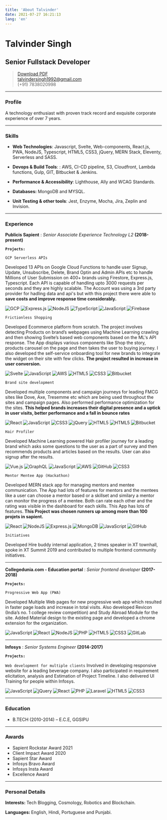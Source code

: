 ```yaml
---
title: 'About Talvinder'
date: 2021-07-27 16:21:13
lang: 'en'
---
```


<h1 class="primary"> Talvinder Singh</h1>

## Senior Fullstack Developer

> [Download PDF](Talvinder_fullstack.pdf)  
> [talvindersingh1992@gmail.com](mailto:talvindersingh1992@gmail.com)  
> (+91) 7838020998

---

<h3 class="primary"> Profile</h3>

A technology enthusiast with proven track record and exquisite corporate experience of over 7 years.

---

<h3 class="primary"> Skills</h3>

- <strong>Web Technologies</strong>: Javascript, Svelte, Web-components, React.js, PWA, NodeJS, Typescript, HTML5, CSS3, jQuery, MERN Stack, Eleventy, Serverless and SASS.

- <strong>Devops & Build Tools</strong>:
  : AWS, CI-CD pipeline, S3, Cloudfront, Lambda functions, Gulp, GIT, Bitbucket & Jenkins.

- <strong>Performance & Accessibility</strong>:
  Lighthouse, Ally and WCAG Standards.

- <strong>Databases:</strong> MongoDB and MYSQL.

- <strong>Unit Testing & other tools</strong>: Jest, Enzyme, Mocha, Jira, Zeplin and Invision.

---

<h3 class="primary"> Experience</h3>

<strong>Publicis Sapient</strong>
: _Senior Associate Experience Technology L2_
**(2018-present)**

<strong>`Projects:`</strong>

`GCP Serverless APIs`

Developed 13 APIs on Google Cloud Functions to handle user Signup, Update, Unsubscribe, Delete, Brand Optin and Admin APIs etc to handle Millions of User Submission on 400+ brands using Firestore, Express.js, Typescript. Each API is capable of handling upto 3000 requests per seconds and they are highly scalable. The Account was using a 3rd party provider for hadling data and api's but with this project there were able to <strong> save costs and improve response time considerably.</strong>

![GCP](https://img.shields.io/badge/GoogleCloud-%234285F4.svg?style=for-the-badge&logo=google-cloud&logoColor=white)
![Express.js](https://img.shields.io/badge/express.js-%23404d59.svg?style=for-the-badge&logo=express&logoColor=%2361DAFB)
![NodeJS](https://img.shields.io/badge/node.js-6DA55F?style=for-the-badge&logo=node.js&logoColor=white)
![TypeScript](https://img.shields.io/badge/typescript-%23007ACC.svg?style=for-the-badge&logo=typescript&logoColor=white)
![JavaScript](https://img.shields.io/badge/javascript-%23323330.svg?style=for-the-badge&logo=javascript&logoColor=%23F7DF1E)
![Firebase](https://img.shields.io/badge/firebase-%23039BE5.svg?style=for-the-badge&logo=firebase)
<span></span>

`Frictionless Shopping`

Developed Ecommerce platform from scratch. The project involves detecting Products on brand’s webpages using Machine Learning crawling and then showing Svelte’s based web components based on the ML's API response. The App displays various components like Shop the story, products carousel on the page and then takes the user to buying journey. I also developed the self-service onboarding tool for new brands to integrate the widget on their site with few clicks. <strong> The project resulted in increase in user conversion.</strong>

![Svelte](https://img.shields.io/badge/svelte-%23f1413d.svg?style=for-the-badge&logo=svelte&logoColor=white)
![JavaScript](https://img.shields.io/badge/javascript-%23323330.svg?style=for-the-badge&logo=javascript&logoColor=%23F7DF1E)
![AWS](https://img.shields.io/badge/AWS-%23FF9900.svg?style=for-the-badge&logo=amazon-aws&logoColor=white)
![HTML5](https://img.shields.io/badge/html5-%23E34F26.svg?style=for-the-badge&logo=html5&logoColor=white)
![CSS3](https://img.shields.io/badge/css3-%231572B6.svg?style=for-the-badge&logo=css3&logoColor=white)
![Bitbucket](https://img.shields.io/badge/bitbucket-%230047B3.svg?style=for-the-badge&logo=bitbucket&logoColor=white)
<span></span>

`Brand site development`

Developed multiple components and campaign journeys for leading FMCG sites like Dove, Axe, Tresemme etc which are being used throughout the sites and campaign pages. Also performed performance optimization for the sites. <strong>This helped brands increases their digital presence and a uptick in user visits, better performance and a fall in bounce rates</strong>

![React](https://img.shields.io/badge/react-%2320232a.svg?style=for-the-badge&logo=react&logoColor=%2361DAFB)
![JavaScript](https://img.shields.io/badge/javascript-%23323330.svg?style=for-the-badge&logo=javascript&logoColor=%23F7DF1E)
![CSS3](https://img.shields.io/badge/css3-%231572B6.svg?style=for-the-badge&logo=css3&logoColor=white)
![jQuery](https://img.shields.io/badge/jquery-%230769AD.svg?style=for-the-badge&logo=jquery&logoColor=white)
![HTML5](https://img.shields.io/badge/html5-%23E34F26.svg?style=for-the-badge&logo=html5&logoColor=white)
![HTML5](https://img.shields.io/badge/html5-%23E34F26.svg?style=for-the-badge&logo=html5&logoColor=white)
![Bitbucket](https://img.shields.io/badge/bitbucket-%230047B3.svg?style=for-the-badge&logo=bitbucket&logoColor=white)
<span></span>

`Hair Profiler`

Developed Machine Learning powered Hair profiler journey for a leading brand which asks some questions to the user as a part of survey and then recommends products and articles based on the results. User can also signup after the results.

![Vue.js](https://img.shields.io/badge/vuejs-%2335495e.svg?style=for-the-badge&logo=vuedotjs&logoColor=%234FC08D)
![GraphQL](https://img.shields.io/badge/-GraphQL-E10098?style=for-the-badge&logo=graphql)
![JavaScript](https://img.shields.io/badge/javascript-%23323330.svg?style=for-the-badge&logo=javascript&logoColor=%23F7DF1E)
![AWS](https://img.shields.io/badge/AWS-%23FF9900.svg?style=for-the-badge&logo=amazon-aws&logoColor=white)
![GitHub](https://img.shields.io/badge/github-%23121011.svg?style=for-the-badge&logo=github&logoColor=white)
![CSS3](https://img.shields.io/badge/css3-%231572B6.svg?style=for-the-badge&logo=css3&logoColor=white)
<span></span>

`Mentor Mentee App (Hackathon)`

Developed MERN stack app for managing mentors and mentee communication. The App had lots of features for mentors and the mentees like a user can choose a mentor based or a skillset and similary a mentor can monitor the progress of a mentee. Both can rate each other and the rating was visible in the dashboard for each skills. This App has lots of features. <strong>This Project was chosen runners up among more than 100 projets in sapient.</strong>

![React](https://img.shields.io/badge/react-%2320232a.svg?style=for-the-badge&logo=react&logoColor=%2361DAFB)
![NodeJS](https://img.shields.io/badge/node.js-%2343853D.svg?style=for-the-badge&logo=node.js&logoColor=white)
![Express.js](https://img.shields.io/badge/express.js-%23404d59.svg?style=for-the-badge&logo=express&logoColor=%2361DAFB)
![MongoDB](https://img.shields.io/badge/MongoDB-%234ea94b.svg?style=for-the-badge&logo=mongodb&logoColor=white)
![JavaScript](https://img.shields.io/badge/javascript-%23323330.svg?style=for-the-badge&logo=javascript&logoColor=%23F7DF1E)
![GitHub](https://img.shields.io/badge/github-%23121011.svg?style=for-the-badge&logo=github&logoColor=white)
<span></span>

`Initiatives`

Developed Hire buddy internal application, 2 times speaker in XT townhall, spoke in XT Summit 2019 and contributed to multiple frontend community initiatives.

---

<strong>Collegedunia.com - Education portal</strong>
: _Senior frontend developer_
**(2017-2018)**

<strong>`Projects:`</strong>

`Progressive Web App (PWA)`

Developed Multiple Web pages for new progressive web app which resulted in faster page loads and increase in total visits. Also developed Revicon (India’s no. 1 college review competition) and Study Abroad Module for the site. Added Material design to the existing page and developed a chrome extension for the organization.

![JavaScript](https://img.shields.io/badge/javascript-%23323330.svg?style=for-the-badge&logo=javascript&logoColor=%23F7DF1E)
![React](https://img.shields.io/badge/react-%2320232a.svg?style=for-the-badge&logo=react&logoColor=%2361DAFB)
![NodeJS](https://img.shields.io/badge/node.js-%2343853D.svg?style=for-the-badge&logo=node.js&logoColor=white)
![PHP](https://img.shields.io/badge/php-%23777BB4.svg?style=for-the-badge&logo=php&logoColor=white)
![HTML5](https://img.shields.io/badge/html5-%23E34F26.svg?style=for-the-badge&logo=html5&logoColor=white)
![CSS3](https://img.shields.io/badge/css3-%231572B6.svg?style=for-the-badge&logo=css3&logoColor=white)
![GitLab](https://img.shields.io/badge/gitlab-%23181717.svg?style=for-the-badge&logo=gitlab&logoColor=white)
<span></span>

---

<strong>Infosys</strong>
: _Senior Systems Engineer_
**(2014-2017)**

<strong>`Projects:`</strong>

`Web development for multiple clients`
Involved in developing responsive website for a leading beverage company. I also participated in requirement elicitation, analysis and Estimation of Project Timeline. I also delivered UI Training for people within Infosys.

![JavaScript](https://img.shields.io/badge/javascript-%23323330.svg?style=for-the-badge&logo=javascript&logoColor=%23F7DF1E)
![jQuery](https://img.shields.io/badge/jquery-%230769AD.svg?style=for-the-badge&logo=jquery&logoColor=white)
![React](https://img.shields.io/badge/react-%2320232a.svg?style=for-the-badge&logo=react&logoColor=%2361DAFB)
![PHP](https://img.shields.io/badge/php-%23777BB4.svg?style=for-the-badge&logo=php&logoColor=white)
![Laravel](https://img.shields.io/badge/laravel-%23FF2D20.svg?style=for-the-badge&logo=laravel&logoColor=white)
![HTML5](https://img.shields.io/badge/html5-%23E34F26.svg?style=for-the-badge&logo=html5&logoColor=white)
![CSS3](https://img.shields.io/badge/css3-%231572B6.svg?style=for-the-badge&logo=css3&logoColor=white)
<span></span>

---

<h3 class="primary"> Education</h3>

- B.TECH (2010-2014) – E.C.E, GGSIPU

---

<h3 class="primary"> Awards</h3>

- Sapient Rockstar Award 2021
- Client Impact Award 2020
- Sapient Star Award
- Infosys Bravo Award
- Infosys Insta Award
- Excellence Award

---

<h3 class="primary"> Personal Details</h3>

<strong>Interests: </strong>Tech Blogging, Cosmology, Robotics and Blockchain.

<strong>Languages: </strong> English, Hindi, Portuguese and Punjabi.
